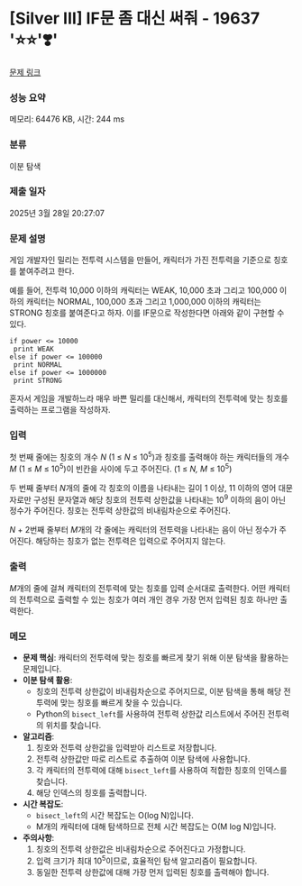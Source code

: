 # [Silver III] IF문 좀 대신 써줘 - 19637 '⭐⭐'❣️'

[문제 링크](https://www.acmicpc.net/problem/19637) 

### 성능 요약

메모리: 64476 KB, 시간: 244 ms

### 분류

이분 탐색

### 제출 일자

2025년 3월 28일 20:27:07

### 문제 설명

<p>게임 개발자인 밀리는 전투력 시스템을 만들어, 캐릭터가 가진 전투력을 기준으로 칭호를 붙여주려고 한다.</p>

<p>예를 들어, 전투력 10,000 이하의 캐릭터는 WEAK, 10,000 초과 그리고 100,000 이하의 캐릭터는 NORMAL, 100,000 초과 그리고 1,000,000 이하의 캐릭터는 STRONG 칭호를 붙여준다고 하자. 이를 IF문으로 작성한다면 아래와 같이 구현할 수 있다.</p>

<pre><code>if power <= 10000
 print WEAK
else if power <= 100000
 print NORMAL
else if power <= 1000000
 print STRONG</code></pre>

<p>혼자서 게임을 개발하느라 매우 바쁜 밀리를 대신해서, 캐릭터의 전투력에 맞는 칭호를 출력하는 프로그램을 작성하자.</p>

### 입력 

 <p>첫 번째 줄에는 칭호의 개수 <em>N</em> (1 ≤ <em>N</em> ≤ 10<sup>5</sup>)과 칭호를 출력해야 하는 캐릭터들의 개수 <em>M</em> (1 ≤ <em>M</em> ≤ 10<sup>5</sup>)이 빈칸을 사이에 두고 주어진다. (1 ≤ <em>N, M</em> ≤ 10<sup>5</sup>)</p>

<p>두 번째 줄부터 <em>N</em>개의 줄에 각 칭호의 이름을 나타내는 길이 1 이상, 11 이하의 영어 대문자로만 구성된 문자열과 해당 칭호의 전투력 상한값을 나타내는 10<sup>9</sup> 이하의 음이 아닌 정수가 주어진다. 칭호는 전투력 상한값의 비내림차순으로 주어진다. </p>

<p><em>N </em>+ 2번째 줄부터<em> M</em>개의 각 줄에는 캐릭터의 전투력을 나타내는 음이 아닌 정수가 주어진다. 해당하는 칭호가 없는 전투력은 입력으로 주어지지 않는다.</p>

### 출력 

 <p><em>M</em>개의 줄에 걸쳐 캐릭터의 전투력에 맞는 칭호를 입력 순서대로 출력한다. 어떤 캐릭터의 전투력으로 출력할 수 있는 칭호가 여러 개인 경우 가장 먼저 입력된 칭호 하나만 출력한다.</p>

### 메모

- **문제 핵심**: 캐릭터의 전투력에 맞는 칭호를 빠르게 찾기 위해 이분 탐색을 활용하는 문제입니다.
- **이분 탐색 활용**:
  - 칭호의 전투력 상한값이 비내림차순으로 주어지므로, 이분 탐색을 통해 해당 전투력에 맞는 칭호를 빠르게 찾을 수 있습니다.
  - Python의 `bisect_left`를 사용하여 전투력 상한값 리스트에서 주어진 전투력의 위치를 찾습니다.
- **알고리즘**:
  1. 칭호와 전투력 상한값을 입력받아 리스트로 저장합니다.
  2. 전투력 상한값만 따로 리스트로 추출하여 이분 탐색에 사용합니다.
  3. 각 캐릭터의 전투력에 대해 `bisect_left`를 사용하여 적합한 칭호의 인덱스를 찾습니다.
  4. 해당 인덱스의 칭호를 출력합니다.
- **시간 복잡도**:
  - `bisect_left`의 시간 복잡도는 O(log N)입니다.
  - M개의 캐릭터에 대해 탐색하므로 전체 시간 복잡도는 O(M log N)입니다.
- **주의사항**:
  1. 칭호의 전투력 상한값은 비내림차순으로 주어진다고 가정합니다.
  2. 입력 크기가 최대 10<sup>5</sup>이므로, 효율적인 탐색 알고리즘이 필요합니다.
  3. 동일한 전투력 상한값에 대해 가장 먼저 입력된 칭호를 출력해야 합니다.